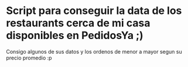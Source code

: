 # Script para conseguir la data de los restaurants cerca de mi casa disponibles en PedidosYa ;)

Consigo algunos de sus datos y los ordenos de menor a mayor segun su precio promedio :p